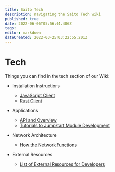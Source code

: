 ```yaml
---
title: Saito Tech
description: navigating the Saito Tech wiki
published: true
date: 2022-06-06T05:56:04.486Z
tags: 
editor: markdown
dateCreated: 2022-03-25T03:22:55.201Z
---
```


# Tech

Things you can find in the tech section of our Wiki:

 - Installation Instructions
    - [JavaScript Client](/tech/installation)
    - [Rust Client](/tech/installation-rust)
    
 - Applications
     - [API and Overview](/tech/applications)
     - [Tutorials to Jumpstart Module Development](/tech/tutorials)
     
 - Network Architecture
     - [How the Network Functions](/tech/core)
 
 - External Resources
     - [List of External Resources for Developers](/tech/resources)